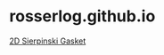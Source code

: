 # rosserlog.github.io

[2D Sierpinski Gasket](file://wsl.localhost/Ubuntu/home/rosserl/CIS367/CIS367/HW1/gasket1-Rosser.html)
